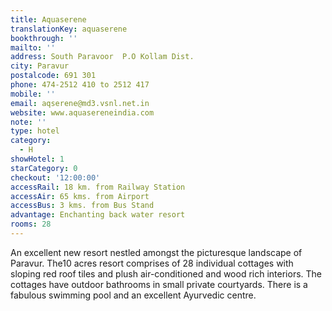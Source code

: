 ```yaml
---
title: Aquaserene
translationKey: aquaserene
bookthrough: ''
mailto: ''
address: South Paravoor  P.O Kollam Dist.
city: Paravur
postalcode: 691 301
phone: 474-2512 410 to 2512 417
mobile: ''
email: aqserene@md3.vsnl.net.in
website: www.aquasereneindia.com
note: ''
type: hotel
category:
  - H
showHotel: 1
starCategory: 0
checkout: '12:00:00'
accessRail: 18 km. from Railway Station
accessAir: 65 kms. from Airport
accessBus: 3 kms. from Bus Stand
advantage: Enchanting back water resort
rooms: 28
---
```

An excellent new resort nestled amongst the picturesque landscape of Paravur. The10 acres resort comprises of 28 individual cottages with sloping red roof tiles and plush air-conditioned and wood rich interiors. The cottages have outdoor bathrooms in small private courtyards. There is a fabulous swimming pool and an excellent Ayurvedic centre.